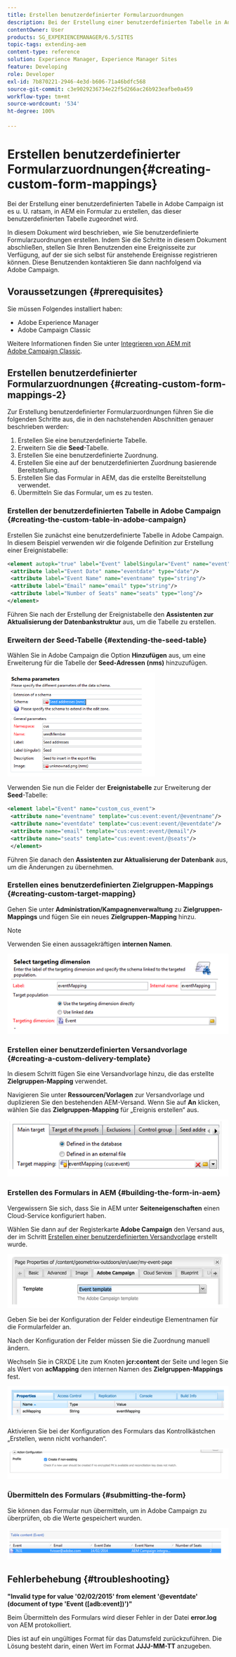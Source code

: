 ```yaml
---
title: Erstellen benutzerdefinierter Formularzuordnungen
description: Bei der Erstellung einer benutzerdefinierten Tabelle in Adobe Campaign ist es u. U. ratsam, in AEM ein Formular zu erstellen, das dieser benutzerdefinierten Tabelle zugeordnet wird.
contentOwner: User
products: SG_EXPERIENCEMANAGER/6.5/SITES
topic-tags: extending-aem
content-type: reference
solution: Experience Manager, Experience Manager Sites
feature: Developing
role: Developer
exl-id: 7b870221-2946-4e3d-b606-71a46bdfc568
source-git-commit: c3e9029236734e22f5d266ac26b923eafbe0a459
workflow-type: tm+mt
source-wordcount: '534'
ht-degree: 100%

---
```


# Erstellen benutzerdefinierter Formularzuordnungen{#creating-custom-form-mappings}

Bei der Erstellung einer benutzerdefinierten Tabelle in Adobe Campaign ist es u. U. ratsam, in AEM ein Formular zu erstellen, das dieser benutzerdefinierten Tabelle zugeordnet wird.

In diesem Dokument wird beschrieben, wie Sie benutzerdefinierte Formularzuordnungen erstellen. Indem Sie die Schritte in diesem Dokument abschließen, stellen Sie Ihren Benutzenden eine Ereignisseite zur Verfügung, auf der sie sich selbst für anstehende Ereignisse registrieren können. Diese Benutzenden kontaktieren Sie dann nachfolgend via Adobe Campaign.

## Voraussetzungen {#prerequisites}

Sie müssen Folgendes installiert haben:

* Adobe Experience Manager
* Adobe Campaign Classic

Weitere Informationen finden Sie unter [Integrieren von AEM mit Adobe Campaign Classic](/help/sites-administering/campaignonpremise.md).

## Erstellen benutzerdefinierter Formularzuordnungen {#creating-custom-form-mappings-2}

Zur Erstellung benutzerdefinierter Formularzuordnungen führen Sie die folgenden Schritte aus, die in den nachstehenden Abschnitten genauer beschrieben werden:

1. Erstellen Sie eine benutzerdefinierte Tabelle.
1. Erweitern Sie die **Seed**-Tabelle.
1. Erstellen Sie eine benutzerdefinierte Zuordnung.
1. Erstellen Sie eine auf der benutzerdefinierten Zuordnung basierende Bereitstellung.
1. Erstellen Sie das Formular in AEM, das die erstellte Bereitstellung verwendet.
1. Übermitteln Sie das Formular, um es zu testen.

### Erstellen der benutzerdefinierten Tabelle in Adobe Campaign {#creating-the-custom-table-in-adobe-campaign}

Erstellen Sie zunächst eine benutzerdefinierte Tabelle in Adobe Campaign. In diesem Beispiel verwenden wir die folgende Definition zur Erstellung einer Ereignistabelle:

```xml
<element autopk="true" label="Event" labelSingular="Event" name="event">
 <attribute label="Event Date" name="eventdate" type="date"/>
 <attribute label="Event Name" name="eventname" type="string"/>
 <attribute label="Email" name="email" type="string"/>
 <attribute label="Number of Seats" name="seats" type="long"/>
</element>
```

Führen Sie nach der Erstellung der Ereignistabelle den **Assistenten zur Aktualisierung der Datenbankstruktur** aus, um die Tabelle zu erstellen.

### Erweitern der Seed-Tabelle {#extending-the-seed-table}

Wählen Sie in Adobe Campaign die Option **Hinzufügen** aus, um eine Erweiterung für die Tabelle der **Seed-Adressen (nms)** hinzuzufügen.

![chlimage_1-194](assets/chlimage_1-194.png)

Verwenden Sie nun die Felder der **Ereignistabelle** zur Erweiterung der **Seed**-Tabelle:

```xml
<element label="Event" name="custom_cus_event">
 <attribute name="eventname" template="cus:event:event/@eventname"/>
 <attribute name="eventdate" template="cus:event:event/@eventdate"/>
 <attribute name="email" template="cus:event:event/@email"/>
 <attribute name="seats" template="cus:event:event/@seats"/>
 </element>
```

Führen Sie danach den **Assistenten zur Aktualisierung der Datenbank** aus, um die Änderungen zu übernehmen.

### Erstellen eines benutzerdefinierten Zielgruppen-Mappings {#creating-custom-target-mapping}

Gehen Sie unter **Administration/Kampagnenverwaltung** zu **Zielgruppen-Mappings** und fügen Sie ein neues **Zielgruppen-Mapping** hinzu.

>[!NOTE]
>
>Verwenden Sie einen aussagekräftigen **internen Namen**.

![chlimage_1-195](assets/chlimage_1-195.png)

### Erstellen einer benutzerdefinierten Versandvorlage {#creating-a-custom-delivery-template}

In diesem Schritt fügen Sie eine Versandvorlage hinzu, die das erstellte **Zielgruppen-Mapping** verwendet.

Navigieren Sie unter **Ressourcen/Vorlagen** zur Versandvorlage und duplizieren Sie den bestehenden AEM-Versand. Wenn Sie auf **An** klicken, wählen Sie das **Zielgruppen-Mapping** für „Ereignis erstellen“ aus.

![chlimage_1-196](assets/chlimage_1-196.png)

### Erstellen des Formulars in AEM {#building-the-form-in-aem}

Vergewissern Sie sich, dass Sie in AEM unter **Seiteneigenschaften** einen Cloud-Service konfiguriert haben.

Wählen Sie dann auf der Registerkarte **Adobe Campaign** den Versand aus, der im Schritt [Erstellen einer benutzerdefinierten Versandvorlage](#creating-a-custom-delivery-template) erstellt wurde.

![chlimage_1-197](assets/chlimage_1-197.png)

Geben Sie bei der Konfiguration der Felder eindeutige Elementnamen für die Formularfelder an.

Nach der Konfiguration der Felder müssen Sie die Zuordnung manuell ändern.

Wechseln Sie in CRXDE Lite zum Knoten **jcr:content** der Seite und legen Sie als Wert von **acMapping** den internen Namen des **Zielgruppen-Mappings** fest.

![chlimage_1-198](assets/chlimage_1-198.png)

Aktivieren Sie bei der Konfiguration des Formulars das Kontrollkästchen „Erstellen, wenn nicht vorhanden“.

![chlimage_1-199](assets/chlimage_1-199.png)

### Übermitteln des Formulars {#submitting-the-form}

Sie können das Formular nun übermitteln, um in Adobe Campaign zu überprüfen, ob die Werte gespeichert wurden.

![chlimage_1-200](assets/chlimage_1-200.png)

## Fehlerbehebung {#troubleshooting}

**&quot;Invalid type for value &#39;02/02/2015&#39; from element &#39;@eventdate&#39; (document of type &#39;Event ([adb:event])&#39;)&quot;**

Beim Übermitteln des Formulars wird dieser Fehler in der Datei **error.log** von AEM protokolliert.

Dies ist auf ein ungültiges Format für das Datumsfeld zurückzuführen. Die Lösung besteht darin, einen Wert im Format **JJJJ-MM-TT** anzugeben.
